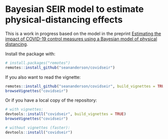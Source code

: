 # Bayesian SEIR model to estimate physical-distancing effects

This is a work in progress based on the model in the preprint [Estimating the impact of COVID-19 control measures using a Bayesian model of physical distancing](https://www.medrxiv.org/content/10.1101/2020.04.17.20070086v1).

Install the package with:

```r
# install.packages("remotes")
remotes::install_github("seananderson/covidseir")
```

If you also want to read the vignette:

```r
remotes::install_github("seananderson/covidseir", build_vignettes = TRUE)
browseVignettes("covidseir")
```

Or if you have a local copy of the repository:

```r
# with vignettes:
devtools::install("covidseir", build_vignettes = TRUE)
browseVignettes("covidseir")

# without vignettes (faster):
devtools::install("covidseir")
```
